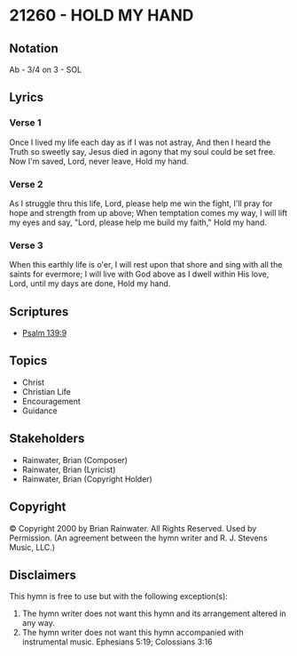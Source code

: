 # 21260 - HOLD MY HAND

## Notation

Ab - 3/4 on 3 - SOL

## Lyrics

### Verse 1

Once I lived my life each day as if I was not astray, And then I heard the Truth so sweetly say, Jesus died in agony that my soul could be set free. Now I'm saved, Lord, never leave, Hold my hand.

### Verse 2

As I struggle thru this life, Lord, please help me win the fight, I'll pray for hope and strength from up above; When temptation comes my way, I will lift my eyes and say, "Lord, please help me build my faith," Hold my hand.

### Verse 3

When this earthly life is o'er, I will rest upon that shore and sing with all the saints for evermore; I will live with God above as I dwell within His love, Lord, until my days are done, Hold my hand.


## Scriptures

- [Psalm 139:9](https://www.biblegateway.com/passage/?search=Psalm%20139%3A9)

## Topics

- Christ
- Christian Life
- Encouragement
- Guidance

## Stakeholders

- Rainwater, Brian (Composer)
- Rainwater, Brian (Lyricist)
- Rainwater, Brian (Copyright Holder)

## Copyright

© Copyright 2000 by Brian Rainwater. All Rights Reserved. Used by Permission.
(An agreement between the hymn writer and R. J. Stevens Music, LLC.)

## Disclaimers

This hymn is free to use but with the following exception(s):
1. The hymn writer does not want this hymn and its arrangement altered in any way.
2. The hymn writer does not want this hymn accompanied with instrumental music.
Ephesians 5:19; Colossians 3:16

